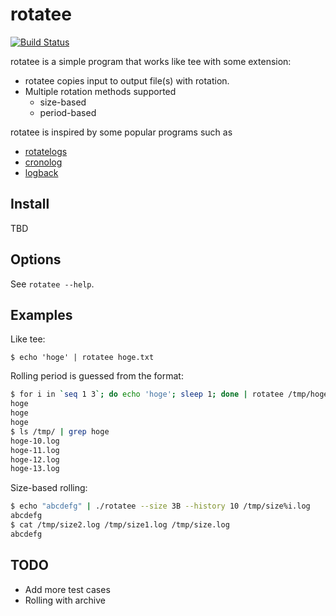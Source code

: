 # rotatee

[![Build Status](https://travis-ci.org/saka1/rotatee.svg?branch=master)](https://travis-ci.org/saka1/rotatee)

rotatee is a simple program that works like tee with some extension:

- rotatee copies input to output file(s) with rotation.
- Multiple rotation methods supported
  - size-based
  - period-based

rotatee is inspired by some popular programs such as 

- [rotatelogs](https://httpd.apache.org/docs/2.4/programs/rotatelogs.html)
- [cronolog](http://linux.die.net/man/1/cronolog)
- [logback](http://logback.qos.ch/)

## Install
TBD

## Options
See `rotatee --help`.

## Examples
Like tee:
```
$ echo 'hoge' | rotatee hoge.txt
```

Rolling period is guessed from the format:
```bash
$ for i in `seq 1 3`; do echo 'hoge'; sleep 1; done | rotatee /tmp/hoge-%S.log
hoge
hoge
hoge
$ ls /tmp/ | grep hoge
hoge-10.log
hoge-11.log
hoge-12.log
hoge-13.log
```

Size-based rolling:
```bash
$ echo "abcdefg" | ./rotatee --size 3B --history 10 /tmp/size%i.log
abcdefg
$ cat /tmp/size2.log /tmp/size1.log /tmp/size.log
abcdefg
```


## TODO
- Add more test cases
- Rolling with archive